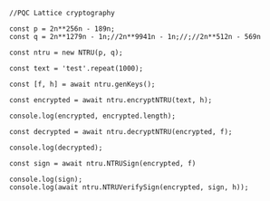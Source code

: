 
   			//PQC Lattice cryptography
      
   			const p = 2n**256n - 189n;
			const q = 2n**1279n - 1n;//2n**9941n - 1n;//;//2n**512n - 569n
			
			const ntru = new NTRU(p, q);

			const text = 'test'.repeat(1000);
			
			const [f, h] = await ntru.genKeys();
		
			const encrypted = await ntru.encryptNTRU(text, h);
			
			console.log(encrypted, encrypted.length);
			
			const decrypted = await ntru.decryptNTRU(encrypted, f);
			
			console.log(decrypted);
			
			const sign = await ntru.NTRUSign(encrypted, f)
			
			console.log(sign);
			console.log(await ntru.NTRUVerifySign(encrypted, sign, h));
